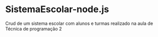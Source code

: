 # SistemaEscolar-node.js
Crud de um sistema escolar com alunos e turmas realizado na aula de Técnica de programação 2
